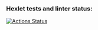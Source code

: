 ### Hexlet tests and linter status:
[![Actions Status](https://github.com/stconstantine/python-project-lvl1/workflows/hexlet-check/badge.svg)](https://github.com/stconstantine/python-project-lvl1/actions)